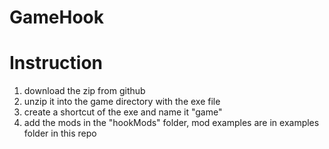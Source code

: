 # GameHook
# Instruction
1. download the zip from github
2. unzip it into the game directory with the exe file
3. create a shortcut of the exe and name it "game"
4. add the mods in the "hookMods" folder, mod examples are in examples folder in this repo

